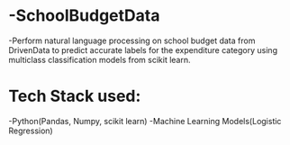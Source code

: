 # -SchoolBudgetData
 -Perform natural language processing on school budget data from DrivenData to predict accurate labels for the expenditure category using multiclass classification models from scikit learn.
# Tech Stack used: 
 -Python(Pandas, Numpy, scikit learn)
 -Machine Learning Models(Logistic Regression)

